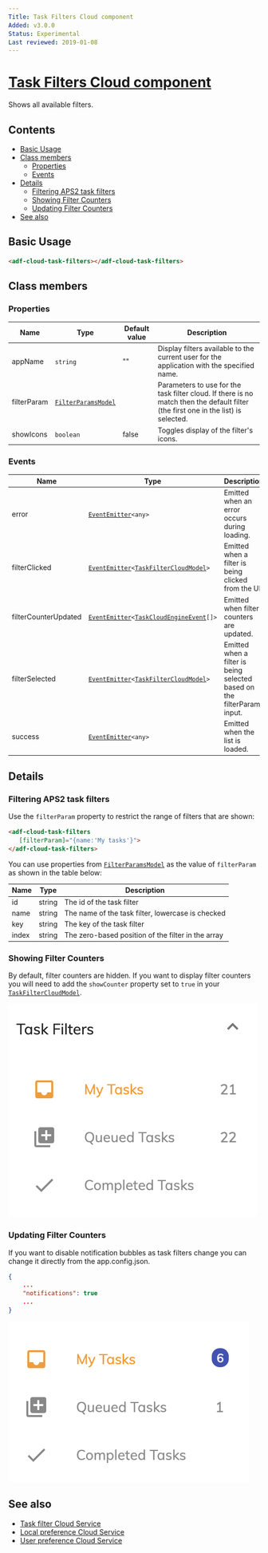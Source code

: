 ```yaml
---
Title: Task Filters Cloud component
Added: v3.0.0
Status: Experimental
Last reviewed: 2019-01-08
---
```


# [Task Filters Cloud component](../../../lib/process-services-cloud/src/lib/task/task-filters/components/task-filters-cloud.component.ts "Defined in task-filters-cloud.component.ts")

Shows all available filters.

## Contents

-   [Basic Usage](#basic-usage)
-   [Class members](#class-members)
    -   [Properties](#properties)
    -   [Events](#events)
-   [Details](#details)
    -   [Filtering APS2 task filters](#filtering-aps2-task-filters)
    -   [Showing Filter Counters](#showing-filter-counters)
    -   [Updating Filter Counters](#updating-filter-counters)
-   [See also](#see-also)

## Basic Usage

```html
<adf-cloud-task-filters></adf-cloud-task-filters>
```

## Class members

### Properties

| Name | Type | Default value | Description |
| ---- | ---- | ------------- | ----------- |
| appName | `string` | "" | Display filters available to the current user for the application with the specified name. |
| filterParam | [`FilterParamsModel`](../../../lib/process-services/src/lib/task-list/models/filter.model.ts) |  | Parameters to use for the task filter cloud. If there is no match then the default filter (the first one in the list) is selected. |
| showIcons | `boolean` | false | Toggles display of the filter's icons. |

### Events

| Name | Type | Description |
| ---- | ---- | ----------- |
| error | [`EventEmitter`](https://angular.io/api/core/EventEmitter)`<any>` | Emitted when an error occurs during loading. |
| filterClicked | [`EventEmitter`](https://angular.io/api/core/EventEmitter)`<`[`TaskFilterCloudModel`](../../../lib/process-services-cloud/src/lib/task/task-filters/models/filter-cloud.model.ts)`>` | Emitted when a filter is being clicked from the UI. |
| filterCounterUpdated | [`EventEmitter`](https://angular.io/api/core/EventEmitter)`<`[`TaskCloudEngineEvent`](../../../lib/process-services-cloud/src/lib/models/engine-event-cloud.model.ts)`[]>` | Emitted when filter counters are updated. |
| filterSelected | [`EventEmitter`](https://angular.io/api/core/EventEmitter)`<`[`TaskFilterCloudModel`](../../../lib/process-services-cloud/src/lib/task/task-filters/models/filter-cloud.model.ts)`>` | Emitted when a filter is being selected based on the filterParam input. |
| success | [`EventEmitter`](https://angular.io/api/core/EventEmitter)`<any>` | Emitted when the list is loaded. |

## Details

### Filtering APS2 task filters

Use the `filterParam` property to restrict the range of filters that are shown:

```html
<adf-cloud-task-filters
   [filterParam]="{name:'My tasks'}">
</adf-cloud-task-filters>
```

You can use properties from [`FilterParamsModel`](../../../lib/process-services/src/lib/task-list/models/filter.model.ts)
as the value of `filterParam` as shown in the table below:

| Name | Type | Description |
| ---- | ---- | ----------- |
| id | string | The id of the task filter |
| name | string | The name of the task filter, lowercase is checked |
| key | string | The key of the task filter |
| index | string | The zero-based position of the filter in the array |

### Showing Filter Counters

By default, filter counters are hidden. If you want to display filter counters you will need to add the `showCounter` property set to `true` in your [`TaskFilterCloudModel`](../../../lib/process-services-cloud/src/lib/task/task-filters/models/filter-cloud.model.ts). 

![](../../docassets/images/task-filter-counter.png)

### Updating Filter Counters

If you want to disable notification bubbles as task filters change you can change it directly  from the app.config.json.

```json
{
    ...
    "notifications": true
    ...
}
```

![](../../docassets/images/update-filter-bubble.png)

## See also

-   [Task filter Cloud Service](../services/task-filter-cloud.service.md)
-   [Local preference Cloud Service](../services/local-preference-cloud.service.md)
-   [User preference Cloud Service](../services/user-preference-cloud.service.md)
